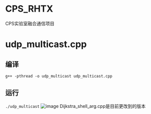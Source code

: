 # CPS_RHTX
CPS实验室融合通信项目

# udp_multicast.cpp 
## 编译
`g++ -pthread -o udp_multicast udp_multicast.cpp`
## 运行
`./udp_multicast`
![image](https://github.com/xiaoxianzhang123/CPS_RHTX/assets/85818041/74d34f95-e3ba-465f-95fa-b2ee2edd5893)
Dijkstra_shell_arg.cpp是目前更改到的版本

